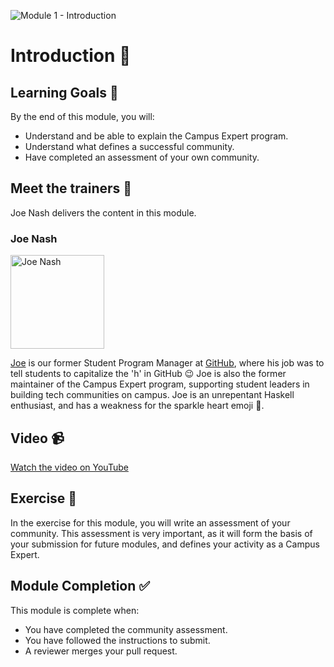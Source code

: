 ![Module 1 - Introduction](https://user-images.githubusercontent.com/1790822/44394784-f529bf80-a52f-11e8-9525-f0e13b694c1f.png)

# Introduction 👋

## Learning Goals 🥅

By the end of this module, you will:
-   Understand and be able to explain the Campus Expert program.
-   Understand what defines a successful community.
-   Have completed an assessment of your own community.

## Meet the trainers 🍎

Joe Nash delivers the content in this module.

### Joe Nash
<img src="https://github.com/joenash.png" href="https://github.com/joenash" title="Joe Nash" width="150"></img>

[Joe](https://github.com/joenash) is our former Student Program Manager at [GitHub](https://education.github.com), where his job was to tell students to capitalize the 'h' in GitHub :wink: Joe is also the former maintainer of the Campus Expert program, supporting student leaders in building tech communities on campus. Joe is an unrepentant Haskell enthusiast, and has a weakness for the sparkle heart emoji 💖.

## Video 📹

[Watch the video on YouTube](https://www.youtube.com/watch?v=xJ12MQtFLkc&index=1&list=PLIRjfNq867bcqbF_DVi7iTDnc8JoWNPVT)

## Exercise 📝

In the exercise for this module, you will write an assessment of your community. This assessment is very important, as it will form the basis of your submission for future modules, and defines your activity as a Campus Expert.

## Module Completion ✅

This module is complete when:
-   You have completed the community assessment.
-   You have followed the instructions to submit.
-   A reviewer merges your pull request.
